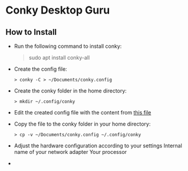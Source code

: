 # Conky Desktop Guru
## How to Install
   - Run the following command to install conky:
      > sudo apt install conky-all
   - Create the config file:

         > conky -C > ~/Documents/conky.config
   - Create the conky folder in the home directory:

         > mkdir ~/.config/conky
   - Edit the created config file with the content from [this file](https://github.com/moabdrabou/Conky_Desktop_Guru/blob/main/conky.config)
   - Copy the file to the conky folder in your home directory:

         > cp -v ~/Documents/conky.config ~/.config/conky
   - Adjust the hardware configuration according to your settings
         Internal name of your network adapter
         Your processor
         
   - 



